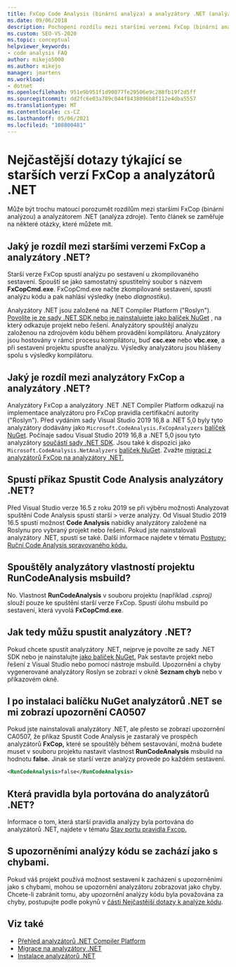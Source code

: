```yaml
---
title: FxCop Code Analysis (binární analýza) a analyzátory .NET (analýza zdroje)
ms.date: 09/06/2018
description: Pochopení rozdílu mezi staršími verzemi FxCop (binární analýza) a analyzátory .NET (analýza zdroje) v aplikaci Visual Studio. Podívejte se na odpovědi na otázky týkající se použití těchto analyzátorů.
ms.custom: SEO-VS-2020
ms.topic: conceptual
helpviewer_keywords:
- code analysis FAQ
author: mikejo5000
ms.author: mikejo
manager: jmartens
ms.workload:
- dotnet
ms.openlocfilehash: 951e9b951f1d90077fe29506e9c288fb19f2d5ff
ms.sourcegitcommit: dd2fc6e03a789c044f8438096b8f112e4dba5557
ms.translationtype: MT
ms.contentlocale: cs-CZ
ms.lasthandoff: 05/06/2021
ms.locfileid: "108800481"
---
```

# <a name="frequently-asked-questions-about-legacy-fxcop-and-net-analyzers"></a>Nejčastější dotazy týkající se starších verzí FxCop a analyzátorů .NET

Může být trochu matoucí porozumět rozdílům mezi staršími FxCop (binární analýzou) a analyzátorem .NET (analýza zdroje). Tento článek se zaměřuje na některé otázky, které můžete mít.

## <a name="whats-the-difference-between-legacy-fxcop-and-net-analyzers"></a>Jaký je rozdíl mezi staršími verzemi FxCop a analyzátory .NET?

Starší verze FxCop spustí analýzu po sestavení u zkompilovaného sestavení. Spouští se jako samostatný spustitelný soubor s názvem **FxCopCmd.exe**. FxCopCmd.exe načte zkompilované sestavení, spustí analýzu kódu a pak nahlásí výsledky (nebo *diagnostiku*).

Analyzátory .NET jsou založené na .NET Compiler Platform ("Roslyn"). [Povolíte je ze sady .NET SDK nebo je nainstalujete jako balíček NuGet](install-net-analyzers.md) , na který odkazuje projekt nebo řešení. Analyzátory spouštějí analýzu založenou na zdrojovém kódu během provádění kompilátoru. Analyzátory jsou hostovány v rámci procesu kompilátoru, buď **csc.exe** nebo **vbc.exe**, a při sestavení projektu spusťte analýzu. Výsledky analyzátoru jsou hlášeny spolu s výsledky kompilátoru.

## <a name="whats-the-difference-between-fxcop-analyzers-and-net-analyzers"></a>Jaký je rozdíl mezi analyzátory FxCop a analyzátory .NET?

Analyzátory FxCop a analyzátory .NET .NET Compiler Platform odkazují na implementace analyzátoru pro FxCop pravidla certifikační autority ("Roslyn"). Před vydáním sady Visual Studio 2019 16,8 a .NET 5,0 byly tyto analyzátory dodávány jako `Microsoft.CodeAnalysis.FxCopAnalyzers` [balíček NuGet](https://www.nuget.org/packages/Microsoft.CodeAnalysis.FxCopAnalyzers). Počínaje sadou Visual Studio 2019 16,8 a .NET 5,0 jsou tyto analyzátory [součástí sady .NET SDK](/dotnet/fundamentals/code-analysis/overview). Jsou také k dispozici jako `Microsoft.CodeAnalysis.NetAnalyzers` [balíček NuGet](https://www.nuget.org/packages/Microsoft.CodeAnalysis.NetAnalyzers). Zvažte [migraci z analyzátorů FxCop na analyzátory .NET.](migrate-from-fxcop-analyzers-to-net-analyzers.md)

## <a name="does-the-run-code-analysis-command-run-net-analyzers"></a>Spustí příkaz Spustit Code Analysis analyzátory .NET?

Před Visual Studio verze 16.5 z roku 2019 se při výběru možnosti Analyzovat spuštění Code Analysis spustí starší  >  verze analýzy. Od Visual Studio 2019 16.5 spustí možnost **Code Analysis** nabídky analyzátory založené na Roslynu pro vybraný projekt nebo řešení. Pokud jste nainstalovali analyzátory .NET, spustí se také. Další informace najdete v tématu [Postupy: Ruční Code Analysis spravovaného kódu.](how-to-run-code-analysis-manually-for-managed-code.md)

## <a name="does-the-runcodeanalysis-msbuild-project-property-run-analyzers"></a>Spouštěly analyzátory vlastností projektu RunCodeAnalysis msbuild?

No. Vlastnost **RunCodeAnalysis** v souboru projektu (například *.csproj)* slouží pouze ke spuštění starší verze FxCop. Spustí úlohu msbuild po sestavení, která vyvolá **FxCopCmd.exe**.

## <a name="so-how-do-i-run-net-analyzers-then"></a>Jak tedy můžu spustit analyzátory .NET?

Pokud chcete spustit analyzátory .NET, nejprve je povolte ze sady .NET SDK nebo je nainstalujte [jako balíček NuGet.](install-net-analyzers.md) Pak sestavte projekt nebo řešení z Visual Studio nebo pomocí nástroje msbuild. Upozornění a chyby vygenerované analyzátory Roslyn se zobrazí v okně **Seznam chyb** nebo v příkazovém okně.

## <a name="i-get-warning-ca0507-even-after-ive-installed-the-net-analyzers-nuget-package"></a>I po instalaci balíčku NuGet analyzátorů .NET se mi zobrazí upozornění CA0507

Pokud jste nainstalovali analyzátory .NET, ale přesto se zobrazí upozornění CA0507, že příkaz Spustit Code Analysis je zastaralý ve prospěch analyzátorů **FxCop,** které se spouštěly během sestavování, možná budete muset v souboru projektu nastavit vlastnost [](../ide/solutions-and-projects-in-visual-studio.md#project-file) **RunCodeAnalysis** msbuild na hodnotu **false.** Jinak se starší verze analýzy provede po každém sestavení.

```xml
<RunCodeAnalysis>false</RunCodeAnalysis>
```

## <a name="which-rules-have-been-ported-to-net-analyzers"></a>Která pravidla byla portována do analyzátorů .NET?

Informace o tom, která starší pravidla analýzy byla portována do analyzátorů .NET, najdete v tématu [Stav portu pravidla Fxcop.](fxcop-rule-port-status.md)

## <a name="code-analysis-warnings-are-treated-as-errors"></a>S upozorněními analýzy kódu se zachází jako s chybami.

Pokud váš projekt používá možnost sestavení k zacházení s upozorněními jako s chybami, mohou se upozornění analyzátoru zobrazovat jako chyby. Chcete-li zabránit tomu, aby upozornění analýzy kódu byla považována za chyby, postupujte podle pokynů v [části Nejčastější dotazy k analýze kódu](../code-quality/analyzers-faq.md#treat-warnings-as-errors).

## <a name="see-also"></a>Viz také

- [Přehled analyzátorů .NET Compiler Platform](roslyn-analyzers-overview.md)
- [Migrace na analyzátory .NET](migrate-from-legacy-analysis-to-net-analyzers.md)
- [Instalace analyzátorů .NET](install-net-analyzers.md)
